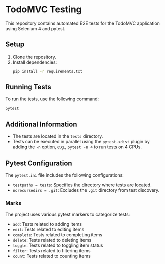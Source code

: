 
# TodoMVC Testing

This repository contains automated E2E tests for the TodoMVC application using Selenium 4 and pytest.

## Setup

1. Clone the repository.
2. Install dependencies:
   ```bash
   pip install -r requirements.txt
   ```

## Running Tests

To run the tests, use the following command:
```bash
pytest
```

## Additional Information

- The tests are located in the `tests` directory.
- Tests can be executed in parallel using the `pytest-xdist` plugin by adding the `-n` option, e.g., `pytest -n 4` to run tests on 4 CPUs.

## Pytest Configuration

The `pytest.ini` file includes the following configurations:
- `testpaths = tests`: Specifies the directory where tests are located.
- `norecursedirs = .git`: Excludes the `.git` directory from test discovery.

### Marks

The project uses various pytest markers to categorize tests:
- `add`: Tests related to adding items
- `edit`: Tests related to editing items
- `complete`: Tests related to completing items
- `delete`: Tests related to deleting items
- `toggle`: Tests related to toggling item status
- `filter`: Tests related to filtering items
- `count`: Tests related to counting items
